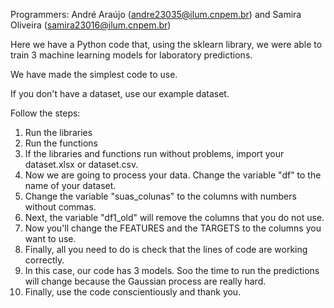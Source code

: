 Programmers: André Araújo (andre23035@ilum.cnpem.br) and Samira Oliveira (samira23016@ilum.cnpem.br)

Here we have a Python code that, using the sklearn library, we were able to train 3 machine learning models for laboratory predictions.

We have made the simplest code to use.

If you don't have a dataset, use our example dataset.

Follow the steps:

1. Run the libraries
2. Run the functions
3. If the libraries and functions run without problems, import your dataset.xlsx or dataset.csv.
4. Now we are going to process your data. Change the variable "df" to the name of your dataset.
5. Change the variable "suas_colunas" to the columns with numbers without commas.
6. Next, the variable "df1_old" will remove the columns that you do not use.
7. Now you'll change the FEATURES and the TARGETS to the columns you want to use.
8. Finally, all you need to do is check that the lines of code are working correctly.
9. In this case, our code has 3 models. Soo the time to run the predictions will change because the Gaussian process are really hard.
10. Finally, use the code conscientiously and thank you.
